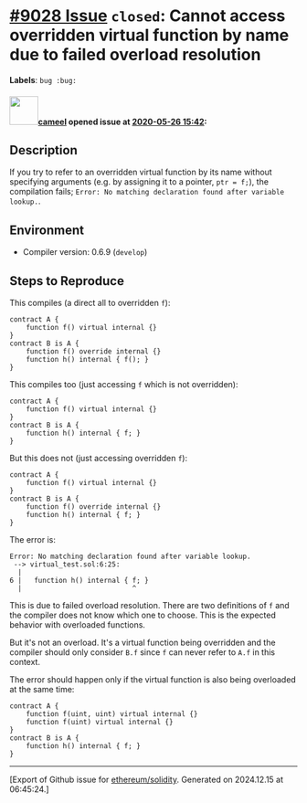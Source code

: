 # [\#9028 Issue](https://github.com/ethereum/solidity/issues/9028) `closed`: Cannot access overridden virtual function by name due to failed overload resolution
**Labels**: `bug :bug:`


#### <img src="https://avatars.githubusercontent.com/u/137030?v=4" width="50">[cameel](https://github.com/cameel) opened issue at [2020-05-26 15:42](https://github.com/ethereum/solidity/issues/9028):

## Description
If you try to refer to an overridden virtual function by its name without specifying arguments (e.g. by assigning it to a pointer, `ptr = f;`), the compilation fails; `Error: No matching declaration found after variable lookup.`.

## Environment
- Compiler version: 0.6.9 (`develop`)

## Steps to Reproduce
This compiles (a direct all to overridden `f`):
``` solidity
contract A {
    function f() virtual internal {}
}
contract B is A {
    function f() override internal {}
    function h() internal { f(); }
}
```

This compiles too (just accessing `f` which is not overridden):
``` solidity
contract A {
    function f() virtual internal {}
}
contract B is A {
    function h() internal { f; }
}
```

But this does not  (just accessing overridden `f`):
``` solidity
contract A {
    function f() virtual internal {}
}
contract B is A {
    function f() override internal {}
    function h() internal { f; }
}
```

The error is:
```
Error: No matching declaration found after variable lookup.
 --> virtual_test.sol:6:25:
  |
6 |   function h() internal { f; }
  |                           ^
```

This is due to failed overload resolution. There are two definitions of `f` and the compiler does not know which one to choose. This is the expected behavior with overloaded functions.

But it's not an overload. It's a virtual function being overridden and the compiler should only consider `B.f` since `f` can never refer to `A.f` in this context.

The error should happen only if the virtual function is also being overloaded at the same time:
``` solidity
contract A {
    function f(uint, uint) virtual internal {}
    function f(uint) virtual internal {}
}
contract B is A {
    function h() internal { f; }
}
```




-------------------------------------------------------------------------------



[Export of Github issue for [ethereum/solidity](https://github.com/ethereum/solidity). Generated on 2024.12.15 at 06:45:24.]
